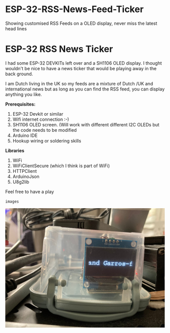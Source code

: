 # ESP-32-RSS-News-Feed-Ticker
Showing customised RSS Feeds on a OLED display, never miss the latest head lines

# ESP-32 RSS News Ticker

I had some ESP-32 DEVKITs left over and a SH1106 OLED display. I thought wouldn't be nice to have a news ticker that would be playing away in the back ground.

I am Dutch living in the UK so my feeds are a mixture of Dutch /UK and international news but as long as you can find the RSS feed, you can display anything you like.

**Prerequisites:**
 1. ESP-32 Devkit or similar
 2. Wifi internet connection :-)
 3. SH1106 OLED screen. (Will work with different different I2C OLEDs but the code needs to be modified
 4. Arduino IDE
 5. Hookup wiring or soldering skills 

**Libraries** 

 1. WiFi
 2. WiFiClientSecure (which I think is part of WiFi)
 3. HTTPClient
 4. ArduinoJson
 5. U8g2lib

Feel free to have a play


    images

![Alt text](./images/Untitled3.jpeg)
